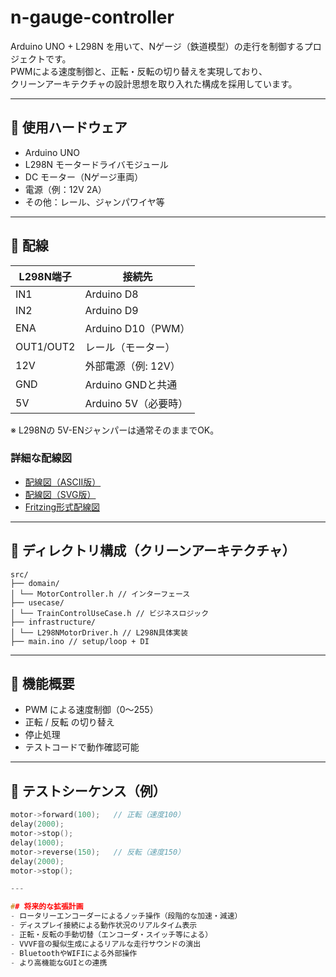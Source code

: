 # n-gauge-controller

Arduino UNO + L298N を用いて、Nゲージ（鉄道模型）の走行を制御するプロジェクトです。  
PWMによる速度制御と、正転・反転の切り替えを実現しており、  
クリーンアーキテクチャの設計思想を取り入れた構成を採用しています。

---

## 🔧 使用ハードウェア

- Arduino UNO
- L298N モータードライバモジュール
- DC モーター（Nゲージ車両）
- 電源（例：12V 2A）
- その他：レール、ジャンパワイヤ等

---

## 🔌 配線

| L298N端子 | 接続先               |
|-----------|----------------------|
| IN1       | Arduino D8           |
| IN2       | Arduino D9           |
| ENA       | Arduino D10（PWM）   |
| OUT1/OUT2 | レール（モーター）   |
| 12V       | 外部電源（例: 12V）  |
| GND       | Arduino GNDと共通    |
| 5V        | Arduino 5V（必要時） |

※ L298Nの 5V-ENジャンパーは通常そのままでOK。

### 詳細な配線図

- [配線図（ASCII版）](docs/wiring_diagram.md)
- [配線図（SVG版）](docs/wiring_diagram.svg)
- [Fritzing形式配線図](docs/fritzing_wiring.txt)

---

## 🧱 ディレクトリ構成（クリーンアーキテクチャ）

```
src/
├── domain/
│ └── MotorController.h // インターフェース
├── usecase/
│ └── TrainControlUseCase.h // ビジネスロジック
├── infrastructure/
│ └── L298NMotorDriver.h // L298N具体実装
├── main.ino // setup/loop + DI
```

---

## 🚆 機能概要

- PWM による速度制御（0〜255）
- 正転 / 反転 の切り替え
- 停止処理
- テストコードで動作確認可能

---

## 🧪 テストシーケンス（例）

```cpp
motor->forward(100);   // 正転（速度100）
delay(2000);
motor->stop();
delay(1000);
motor->reverse(150);   // 反転（速度150）
delay(2000);
motor->stop();

---

## 将来的な拡張計画
- ロータリーエンコーダーによるノッチ操作（段階的な加速・減速）
- ディスプレイ接続による動作状況のリアルタイム表示
- 正転・反転の手動切替（エンコーダ・スイッチ等による）
- VVVF音の擬似生成によるリアルな走行サウンドの演出
- BluetoothやWIFIによる外部操作
- より高機能なGUIとの連携